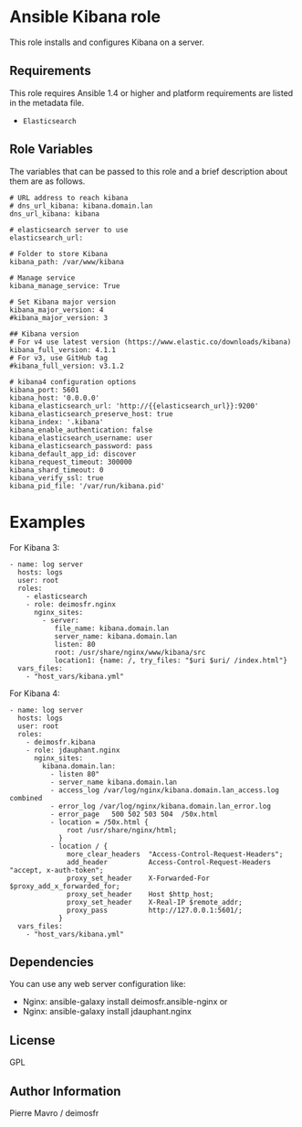 Ansible Kibana role
===================

This role installs and configures Kibana on a server.

Requirements
------------

This role requires Ansible 1.4 or higher and platform requirements are listed
in the metadata file.

* `Elasticsearch`

Role Variables
--------------

The variables that can be passed to this role and a brief description about
them are as follows.

```
# URL address to reach kibana
# dns_url_kibana: kibana.domain.lan
dns_url_kibana: kibana

# elasticsearch server to use
elasticsearch_url:

# Folder to store Kibana
kibana_path: /var/www/kibana

# Manage service
kibana_manage_service: True

# Set Kibana major version
kibana_major_version: 4
#kibana_major_version: 3

## Kibana version
# For v4 use latest version (https://www.elastic.co/downloads/kibana)
kibana_full_version: 4.1.1
# For v3, use GitHub tag
#kibana_full_version: v3.1.2

# kibana4 configuration options
kibana_port: 5601
kibana_host: '0.0.0.0'
kibana_elasticsearch_url: 'http://{{elasticsearch_url}}:9200'
kibana_elasticsearch_preserve_host: true
kibana_index: '.kibana'
kibana_enable_authentication: false
kibana_elasticsearch_username: user
kibana_elasticsearch_password: pass
kibana_default_app_id: discover
kibana_request_timeout: 300000
kibana_shard_timeout: 0
kibana_verify_ssl: true
kibana_pid_file: '/var/run/kibana.pid'
```

Examples
========

For Kibana 3:

```
- name: log server
  hosts: logs
  user: root
  roles:
    - elasticsearch
    - role: deimosfr.nginx
      nginx_sites:
        - server:
           file_name: kibana.domain.lan
           server_name: kibana.domain.lan
           listen: 80
           root: /usr/share/nginx/www/kibana/src
           location1: {name: /, try_files: "$uri $uri/ /index.html"}
  vars_files:
    - "host_vars/kibana.yml"
```

For Kibana 4:

```
- name: log server
  hosts: logs
  user: root
  roles:
    - deimosfr.kibana
    - role: jdauphant.nginx
      nginx_sites:
        kibana.domain.lan:
          - listen 80"
          - server_name kibana.domain.lan
          - access_log /var/log/nginx/kibana.domain.lan_access.log combined
          - error_log /var/log/nginx/kibana.domain.lan_error.log
          - error_page   500 502 503 504  /50x.html
          - location = /50x.html {
              root /usr/share/nginx/html;
            }
          - location / {
              more_clear_headers  "Access-Control-Request-Headers";
              add_header          Access-Control-Request-Headers "accept, x-auth-token";
              proxy_set_header    X-Forwarded-For $proxy_add_x_forwarded_for;
              proxy_set_header    Host $http_host;
              proxy_set_header    X-Real-IP $remote_addr;
              proxy_pass          http://127.0.0.1:5601/;
            }
  vars_files:
    - "host_vars/kibana.yml"
```

Dependencies
------------

You can use any web server configuration like:
- Nginx: ansible-galaxy install deimosfr.ansible-nginx
or
- Nginx: ansible-galaxy install jdauphant.nginx

License
-------

GPL

Author Information
------------------

Pierre Mavro / deimosfr
